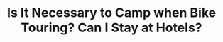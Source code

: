 ---
layout: community
category: community
title: "Is It Necessary to Camp when Bike Touring? Can I Stay at Hotels?"
description: "Is it necessary to do camping for bike touring?  How far can you go if you rely on hostels, b&b, motel?  As long as your credit cards last. Depends which part of the country you're in. I live in California so we have mostly camped during our tours. Currently planning Boston to D.C. so will do hotels/hostels along the way"
isTopLevel: false
isSingleLevel: false
isArticle: false
datePublished: 2022-06-23 08:55:00 +0300
dateModified: 2022-06-23 08:55:00 +0300
published: false
---